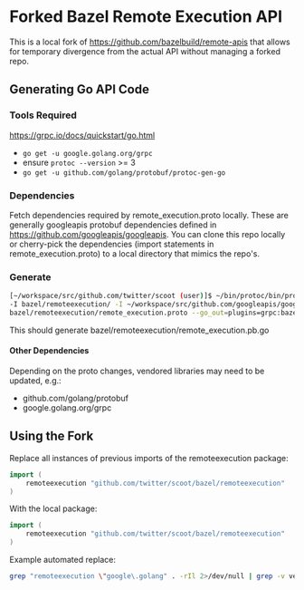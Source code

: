 # Forked Bazel Remote Execution API

This is a local fork of https://github.com/bazelbuild/remote-apis that
allows for temporary divergence from the actual API without managing a forked repo.

## Generating Go API Code

### Tools Required

https://grpc.io/docs/quickstart/go.html

* `go get -u google.golang.org/grpc`
* ensure `protoc --version` >= 3
* `go get -u github.com/golang/protobuf/protoc-gen-go`

### Dependencies

Fetch dependencies required by remote_execution.proto locally.
These are generally googleapis protobuf dependencies defined in
https://github.com/googleapis/googleapis. You can clone this repo locally
or cherry-pick the dependencies (import statements in remote_execution.proto)
to a local directory that mimics the repo's.

### Generate

```sh
[~/workspace/src/github.com/twitter/scoot (user)]$ ~/bin/protoc/bin/protoc \
-I bazel/remoteexecution/ -I ~/workspace/src/github.com/googleapis/googleapis/ \
bazel/remoteexecution/remote_execution.proto --go_out=plugins=grpc:bazel/remoteexecution
```

This should generate bazel/remoteexecution/remote_execution.pb.go

#### Other Dependencies

Depending on the proto changes, vendored libraries may need to be updated, e.g.:
* github.com/golang/protobuf
* google.golang.org/grpc

## Using the Fork

Replace all instances of previous imports of the remoteexecution package:
```go
import (
    remoteexecution "github.com/twitter/scoot/bazel/remoteexecution"
)
```

With the local package:
```go
import (
    remoteexecution "github.com/twitter/scoot/bazel/remoteexecution"
)
```

Example automated replace:
```sh
grep "remoteexecution \"google\.golang" . -rIl 2>/dev/null | grep -v vendor | xargs sed -i "" 's/google\.golang\.org\/genproto\/googleapis\/devtools\/remoteexecution\/v1test/github\.com\/twitter\/scoot\/bazel\/remoteexecution/g'
```
